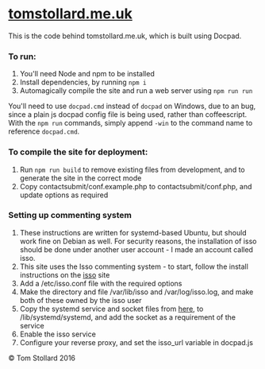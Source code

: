 # [tomstollard.me.uk](https://tomstollard.me.uk)

This is the code behind tomstollard.me.uk, which is built using Docpad.

### To run:  
1. You'll need Node and npm to be installed
2. Install dependencies, by running `npm i`
3. Automagically compile the site and run a web server using `npm run run`

You'll need to use `docpad.cmd` instead of `docpad` on Windows, due to an bug, since a plain js docpad config file is being used, rather than coffeescript.
With the `npm run` commands, simply append `-win` to the command name to reference `docpad.cmd`.


### To compile the site for deployment:  
1. Run `npm run build` to remove existing files from development, and to generate the site in the correct mode
2. Copy contactsubmit/conf.example.php to contactsubmit/conf.php, and update options as required

### Setting up commenting system
1. These instructions are written for systemd-based Ubuntu, but should work fine on Debian as well. For security reasons, the installation of isso should be done under another user account - I made an account called isso.
2. This site uses the Isso commenting system - to start, follow the install instructions on the [isso](https://posativ.org/isso/docs/install/) site
3. Add a /etc/isso.conf file with the required options
4. Make the directory and file /var/lib/isso and /var/log/isso.log, and make both of these owned by the isso user
5. Copy the systemd service and socket files from [here](https://github.com/jgraichen/debian-isso/tree/master/debian), to /lib/systemd/systemd, and add the socket as a requirement of the service
6. Enable the isso service
7. Configure your reverse proxy, and set the isso_url variable in docpad.js

&copy; Tom Stollard 2016
